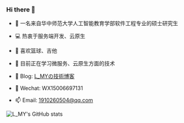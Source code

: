 ### Hi there 👋

<!--
**xxxuuu/xxxuuu** is a ✨ _special_ ✨ repository because its `README.md` (this file) appears on your GitHub profile.

Here are some ideas to get you started:

- 🔭 I’m currently working on ...
- 🌱 I’m currently learning ...
- 👯 I’m looking to collaborate on ...
- 🤔 I’m looking for help with ...
- 💬 Ask me about ...
- 📫 How to reach me: ...
- 😄 Pronouns: ...
- ⚡ Fun fact: ...
-->

- 🔭 一名来自华中师范大学人工智能教育学部软件工程专业的硕士研究生
- 💻 热衷于服务端开发、云原生
- 🎈 喜欢篮球、吉他
- 🌱 目前正在学习微服务、云原生方面的技术
  
- 📗 Blog: [L_MYの技術博客](http://8.142.142.69:8090/) 
- 💬 Wechat: WX15006697131
- 📫 Email: [1910260504@qq.com](mailto:1910260504@qq.com)

<img alt="L_MY's GitHub stats" src="https://github-readme-stats-liart-theta.vercel.app/api?username=liu12589&count_private=true&show_icons=true&include_all_commits=true&hide_title=true&theme=radical"/>
</td>
<!--
<table>
<tr>
<td>
<img alt="XUQING's GitHub stats" src="https://github-readme-stats-liart-theta.vercel.app/api?username=xxxuuu&count_private=true&show_icons=true&include_all_commits=true&hide_title=true"/>
</td>
<td>
<img alt="" src="https://github.com/xxxuuu/github-stats/blob/master/generated/languages.svg"/>
</td>
</tr>
</table>
-->

